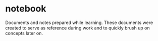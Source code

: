 # notebook
Documents and notes prepared while learning. These documents were created to serve as reference during work and to quickly brush up on concepts later on.
